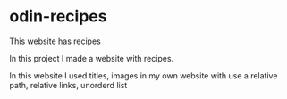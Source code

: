 # odin-recipes
This website has recipes

In this project I made a website with recipes.

In this website I used titles, images in my own website with use a relative path, relative links, unorderd list
